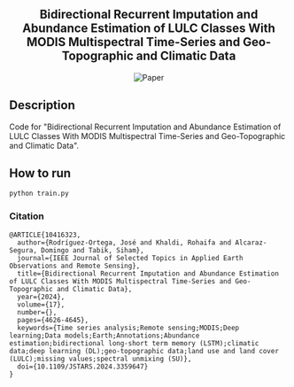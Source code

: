 <div align="center">
 
## Bidirectional Recurrent Imputation and Abundance Estimation of LULC Classes With MODIS Multispectral Time-Series and Geo-Topographic and Climatic Data

![Paper](https://ieeexplore.ieee.org/abstract/document/10416323)


</div>
 
## Description   
Code for "Bidirectional Recurrent Imputation and Abundance Estimation of LULC Classes With MODIS Multispectral Time-Series and Geo-Topographic and Climatic Data".

## How to run 
```bash
python train.py
```


### Citation   
```
@ARTICLE{10416323,
  author={Rodríguez-Ortega, José and Khaldi, Rohaifa and Alcaraz-Segura, Domingo and Tabik, Siham},
  journal={IEEE Journal of Selected Topics in Applied Earth Observations and Remote Sensing}, 
  title={Bidirectional Recurrent Imputation and Abundance Estimation of LULC Classes With MODIS Multispectral Time-Series and Geo-Topographic and Climatic Data}, 
  year={2024},
  volume={17},
  number={},
  pages={4626-4645},
  keywords={Time series analysis;Remote sensing;MODIS;Deep learning;Data models;Earth;Annotations;Abundance estimation;bidirectional long-short term memory (LSTM);climatic data;deep learning (DL);geo-topographic data;land use and land cover (LULC);missing values;spectral unmixing (SU)},
  doi={10.1109/JSTARS.2024.3359647}
}
```
